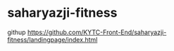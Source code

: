 # saharyazji-fitness
githup https://github.com/KYTC-Front-End/saharyazji-fitness/landingpage/index.html
